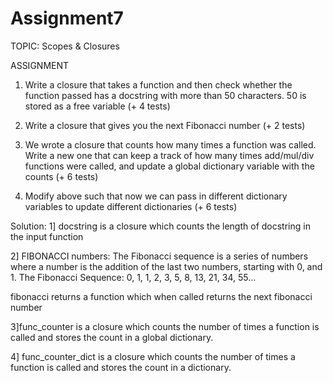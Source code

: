 # Assignment7

TOPIC: Scopes & Closures

ASSIGNMENT
1. Write a closure that takes a function and then check whether the function passed has a docstring with more than 50 characters. 50 is stored as a free variable (+ 4 tests)

2. Write a closure that gives you the next Fibonacci number (+ 2 tests)

3. We wrote a closure that counts how many times a function was called. Write a new one that can keep a track of how many times add/mul/div functions were called, and update a global dictionary variable with the counts (+ 6 tests)

4. Modify above such that now we can pass in different dictionary variables to update different dictionaries (+ 6 tests)

Solution:
1] docstring is a closure which counts the length of docstring in the input function

2] FIBONACCI numbers: The Fibonacci sequence is a series of numbers where a number is the addition of the last two numbers, starting with 0, and 1. The Fibonacci Sequence: 0, 1, 1, 2, 3, 5, 8, 13, 21, 34, 55…

fibonacci returns a function which when called returns the next fibonacci number

3]func_counter is a closure which counts the number of times a function is called and stores the count in a global dictionary.

4] func_counter_dict is a closure which counts the number of times a function is called and stores the count in a dictionary.

